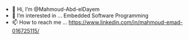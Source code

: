 - 👋 Hi, I’m @Mahmoud-Abd-elDayem
- 👀 I’m interested in ... Embedded Software Programming
- 📫 How to reach me ...
https://www.linkedin.com/in/mahmoud-emad-016725115/
